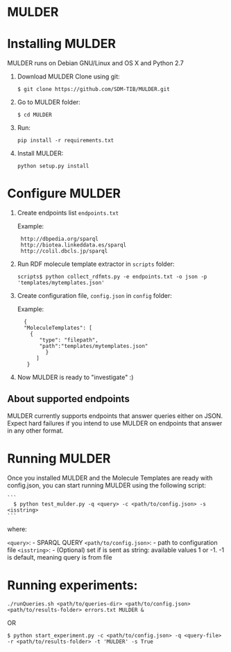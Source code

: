 # MULDER


Installing MULDER
=================

MULDER runs on Debian GNU/Linux and OS X and Python 2.7

1. Download MULDER
    Clone using git:

    `$ git clone https://github.com/SDM-TIB/MULDER.git`

2. Go to MULDER folder:

    `$ cd MULDER`

3. Run:

    `pip install -r requirements.txt`

4. Install MULDER:

    `python setup.py install`

Configure MULDER
================

1. Create endpoints list `endpoints.txt`

    Example:

    ```
     http://dbpedia.org/sparql
     http://biotea.linkeddata.es/sparql
     http://colil.dbcls.jp/sparql
    ```

2. Run RDF molecule template extractor in `scripts` folder:

    `scripts$ python collect_rdfmts.py -e endpoints.txt -o json -p 'templates/mytemplates.json'`

3. Create configuration file, `config.json` in `config` folder:

    Example:

    ```
      {
      "MoleculeTemplates": [
        {
           "type": "filepath",
           "path":"templates/mytemplates.json"
             }
          ]
       }
    ```

4. Now MULDER is ready to "investigate" :)


About supported endpoints
------------------------

MULDER currently supports endpoints that answer queries either on JSON.
Expect hard failures if you intend to use MULDER on endpoints that answer in any other format.


Running MULDER
===============

Once you installed MULDER and the Molecule Templates are ready with config.json,
you can start running MULDER using the following script:

    ```
      $ python test_mulder.py -q <query> -c <path/to/config.json> -s <isstring>
    ```
 where:

 `<query>`:               - SPARQL QUERY
 `<path/to/config.json>`: - path to configuration file
 `<isstring>`:            - (Optional) set if <query> is sent as string: available values 1 or -1. -1 is default, meaning query is from file

 Running experiments:
 ===================

 `./runQueries.sh <path/to/queries-dir> <path/to/config.json> <path/to/results-folder> errors.txt MULDER &`

 OR

 `$ python start_experiment.py -c <path/to/config.json> -q <query-file> -r <path/to/results-folder> -t 'MULDER' -s True`